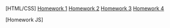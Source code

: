 [HTML/CSS]
[Homework 1](https://ageyan.github.io/genius-homework-1/) 
[Homework 2](https://ageyan.github.io/genius-homework2/)
[Homework 3](https://ageyan.github.io/genius-homework-3/)
[Homework 4](https://ageyan.github.io/genius-homework-4/)

[Homework JS]
